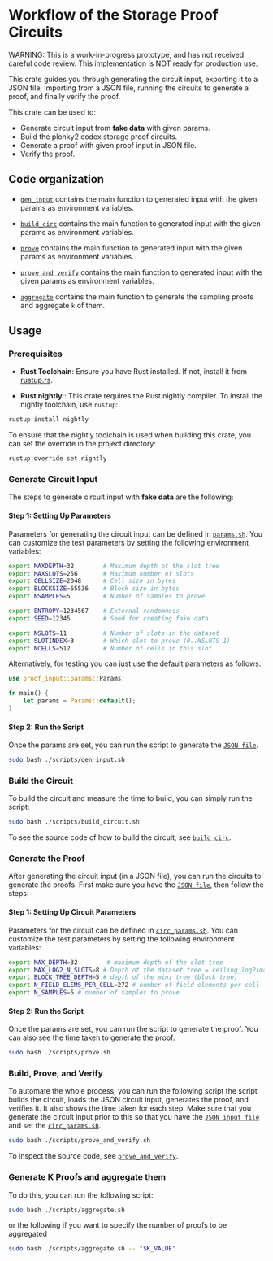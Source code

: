 # Workflow of the Storage Proof Circuits
WARNING: This is a work-in-progress prototype, and has not received careful code review. This implementation is NOT ready for production use.

This crate guides you through generating the circuit input, 
exporting it to a JSON file, importing from a JSON file, 
running the circuits to generate a proof, and finally verify the proof.

This crate can be used to:

- Generate circuit input from **fake data** with given params.
- Build the plonky2 codex storage proof circuits. 
- Generate a proof with given proof input in JSON file.
- Verify the proof.

## Code organization

- [`gen_input`](./src/bin/gen_input.rs) contains the main function to generated input with the given params as environment variables. 

- [`build_circ`](./src/bin/build_circ.rs) contains the main function to generated input with the given params as environment variables.

- [`prove`](./src/bin/prove.rs) contains the main function to generated input with the given params as environment variables.

- [`prove_and_verify`](./src/bin/verify) contains the main function to generated input with the given params as environment variables.

- [`aggregate`](./src/bin/aggregate.rs) contains the main function to generate the sampling proofs and aggregate `k` of them.

## Usage

### Prerequisites

- **Rust Toolchain**: Ensure you have Rust installed. If not, install it from [rustup.rs](https://rustup.rs/).

- **Rust nightly**:: This crate requires the Rust nightly compiler. To install the nightly toolchain, use `rustup`:

```bash
rustup install nightly
```

To ensure that the nightly toolchain is used when building this crate, you can set the override in the project directory:

```bash
rustup override set nightly
```

### Generate Circuit Input
The steps to generate circuit input with **fake data** are the following:

#### Step 1: Setting Up Parameters
Parameters for generating the circuit input can be defined in [`params.sh`](scripts/params.sh).
You can customize the test parameters by setting the following environment variables:

```bash
export MAXDEPTH=32        # Maximum depth of the slot tree
export MAXSLOTS=256       # Maximum number of slots
export CELLSIZE=2048      # Cell size in bytes
export BLOCKSIZE=65536    # Block size in bytes
export NSAMPLES=5         # Number of samples to prove

export ENTROPY=1234567    # External randomness
export SEED=12345         # Seed for creating fake data

export NSLOTS=11          # Number of slots in the dataset
export SLOTINDEX=3        # Which slot to prove (0..NSLOTS-1)
export NCELLS=512         # Number of cells in this slot
```
Alternatively, for testing you can just use the default parameters as follows:

```rust
use proof_input::params::Params;

fn main() {
    let params = Params::default();
}
```
#### Step 2: Run the Script
Once the params are set, you can run the script to generate the [`JSON file`](./input.json).

```bash
sudo bash ./scripts/gen_input.sh
```

### Build the Circuit
To build the circuit and measure the time to build, you can simply run the script:
```bash
sudo bash ./scripts/build_circuit.sh
```
To see the source code of how to build the circuit, see [`build_circ`](./src/bin/build_circ.rs).

### Generate the Proof
After generating the circuit input (in a JSON file),
you can run the circuits to generate the proofs.
First make sure you have the [`JSON file`](./input.json), then follow the steps:

#### Step 1: Setting Up Circuit Parameters
Parameters for the circuit can be defined in [`circ_params.sh`](scripts/circ_params.sh).
You can customize the test parameters by setting the following environment variables:
```bash
export MAX_DEPTH=32        # maximum depth of the slot tree
export MAX_LOG2_N_SLOTS=8 # Depth of the dataset tree = ceiling_log2(max_slots)
export BLOCK_TREE_DEPTH=5 # depth of the mini tree (block tree)
export N_FIELD_ELEMS_PER_CELL=272 # number of field elements per cell
export N_SAMPLES=5 # number of samples to prove
```

#### Step 2: Run the Script
Once the params are set, you can run the script to generate the proof.
You can also see the time taken to generate the proof. 

```bash
sudo bash ./scripts/prove.sh
```

### Build, Prove, and Verify
To automate the whole process, you can run the following script 
the script builds the circuit, loads the JSON circuit input, generates the proof, and verifies it. 
It also shows the time taken for each step. 
Make sure that you generate the circuit input prior to this so that you have the [`JSON input file`](./input.json) and set the [`circ_params.sh`](scripts/circ_params.sh).

```bash
sudo bash ./scripts/prove_and_verify.sh
```
To inspect the source code, see [`prove_and_verify`](./src/bin/verify).

### Generate K Proofs and aggregate them
To do this, you can run the following script:

```bash
sudo bash ./scripts/aggregate.sh
```


or the following if you want to specify the number of proofs to be aggregated
```bash
sudo bash ./scripts/aggregate.sh -- "$K_VALUE"
```


